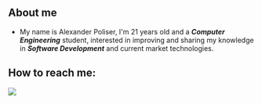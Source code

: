 ## About me
- My name is Alexander Poliser, I'm 21 years old and a ***Computer Engineering*** student, interested in improving and sharing my knowledge in ***Software Development*** and current market technologies.

 ## How to reach me:
  
<div>
  <a href="https://www.linkedin.com/in/alexander-poliser-8a4aa91a3/" target="_blank"><img src="https://img.shields.io/badge/LinkedIn-0077B5?style=for-the-badge&logo=linkedin&logoColor=white"></a>
</div>

